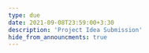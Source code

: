 ```yaml
---
type: due
date: 2021-09-08T23:59:00+3:30
description: 'Project Idea Submission'
hide_from_announcments: true
---
```

